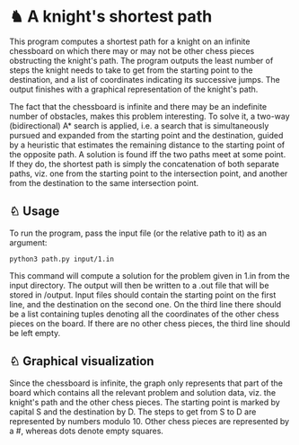 # ♞ A knight's shortest path

This program computes a shortest path for a knight on an infinite chessboard on which there may or may not be other chess pieces obstructing the knight's path. The program outputs the least number of steps the knight needs to take to get from the starting point to the destination, and a list of coordinates indicating its successive jumps. The output finishes with a graphical representation of the knight's path.  

The fact that the chessboard is infinite and there may be an indefinite number of obstacles, makes this problem interesting. To solve it, a two-way (bidirectional) A* search is applied, i.e. a search that is simultaneously pursued and expanded from the starting point and the destination, guided by a heuristic that estimates the remaining distance to the starting point of the opposite path. A solution is found iff the two paths meet at some point. If they do, the shortest path is simply the concatenation of both separate paths, viz. one from the starting point to the intersection point, and another from the destination to the same intersection point.

## ♘ Usage

To run the program, pass the input file (or the relative path to it) as an argument:

```
python3 path.py input/1.in
```
This command will compute a solution for the problem given in 1.in from the input directory.
The output will then be written to a .out file that will be stored in /output.
Input files should contain the starting point on the first line, and the destination on the second one. On the third line there should be a list containing tuples denoting all the coordinates of the other chess pieces on the board. If there are no other chess pieces, the third line should be left empty.


## ♘ Graphical visualization

Since the chessboard is infinite, the graph only represents that part of the board which contains all the relevant problem and solution data, viz. the knight's path and the other chess pieces. The starting point is marked by capital S and the destination by D. The steps to get from S to D are represented by numbers modulo 10. Other chess pieces are represented by a #, whereas dots denote empty squares.

